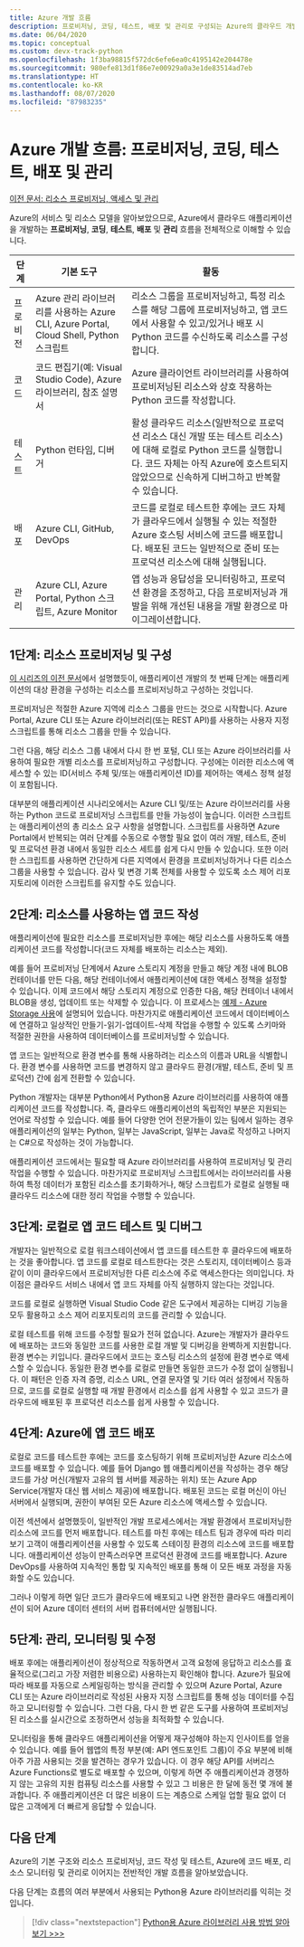 ```yaml
---
title: Azure 개발 흐름
description: 프로비저닝, 코딩, 테스트, 배포 및 관리로 구성되는 Azure의 클라우드 개발 주기에 대한 개요입니다.
ms.date: 06/04/2020
ms.topic: conceptual
ms.custom: devx-track-python
ms.openlocfilehash: 1f3ba98815f572dc6efe6ea0c4195142e204478e
ms.sourcegitcommit: 980efe813d1f86e7e00929a0a3e1de83514ad7eb
ms.translationtype: HT
ms.contentlocale: ko-KR
ms.lasthandoff: 08/07/2020
ms.locfileid: "87983235"
---
```

# <a name="the-azure-development-flow-provision-code-test-deploy-and-manage"></a>Azure 개발 흐름: 프로비저닝, 코딩, 테스트, 배포 및 관리

[이전 문서: 리소스 프로비저닝, 액세스 및 관리](cloud-development-provisioning.md)

Azure의 서비스 및 리소스 모델을 알아보았으므로, Azure에서 클라우드 애플리케이션을 개발하는 **프로비저닝**, **코딩**, **테스트**, **배포** 및 **관리** 흐름을 전체적으로 이해할 수 있습니다.

| 단계 | 기본 도구 | 활동 |
| --- | --- | --- |
| 프로비전 | Azure 관리 라이브러리를 사용하는 Azure CLI, Azure Portal, Cloud Shell, Python 스크립트 | 리소스 그룹을 프로비저닝하고, 특정 리소스를 해당 그룹에 프로비저닝하고, 앱 코드에서 사용할 수 있고/있거나 배포 시 Python 코드를 수신하도록 리소스를 구성합니다. |
| 코드 | 코드 편집기(예: Visual Studio Code), Azure 라이브러리, 참조 설명서 | Azure 클라이언트 라이브러리를 사용하여 프로비저닝된 리소스와 상호 작용하는 Python 코드를 작성합니다. |
| 테스트 | Python 런타임, 디버거 | 활성 클라우드 리소스(일반적으로 프로덕션 리소스 대신 개발 또는 테스트 리소스)에 대해 로컬로 Python 코드를 실행합니다. 코드 자체는 아직 Azure에 호스트되지 않았으므로 신속하게 디버그하고 반복할 수 있습니다. |
| 배포 | Azure CLI, GitHub, DevOps | 코드를 로컬로 테스트한 후에는 코드 자체가 클라우드에서 실행될 수 있는 적절한 Azure 호스팅 서비스에 코드를 배포합니다. 배포된 코드는 일반적으로 준비 또는 프로덕션 리소스에 대해 실행됩니다. |
| 관리 | Azure CLI, Azure Portal, Python 스크립트, Azure Monitor | 앱 성능과 응답성을 모니터링하고, 프로덕션 환경을 조정하고, 다음 프로비저닝과 개발을 위해 개선된 내용을 개발 환경으로 마이그레이션합니다. |

## <a name="step-1-provision-and-configure-resources"></a>1단계: 리소스 프로비저닝 및 구성

[이 시리즈의 이전 문서](cloud-development-provisioning.md)에서 설명했듯이, 애플리케이션 개발의 첫 번째 단계는 애플리케이션의 대상 환경을 구성하는 리소스를 프로비저닝하고 구성하는 것입니다.

프로비저닝은 적절한 Azure 지역에 리소스 그룹을 만드는 것으로 시작합니다. Azure Portal, Azure CLI 또는 Azure 라이브러리(또는 REST API)를 사용하는 사용자 지정 스크립트를 통해 리소스 그룹을 만들 수 있습니다.

그런 다음, 해당 리소스 그룹 내에서 다시 한 번 포털, CLI 또는 Azure 라이브러리를 사용하여 필요한 개별 리소스를 프로비저닝하고 구성합니다. 구성에는 이러한 리소스에 액세스할 수 있는 ID(서비스 주체 및/또는 애플리케이션 ID)를 제어하는 액세스 정책 설정이 포함됩니다.

대부분의 애플리케이션 시나리오에서는 Azure CLI 및/또는 Azure 라이브러리를 사용하는 Python 코드로 프로비저닝 스크립트를 만들 가능성이 높습니다. 이러한 스크립트는 애플리케이션의 총 리소스 요구 사항을 설명합니다. 스크립트를 사용하면 Azure Portal에서 반복되는 여러 단계를 수동으로 수행할 필요 없이 여러 개발, 테스트, 준비 및 프로덕션 환경 내에서 동일한 리소스 세트를 쉽게 다시 만들 수 있습니다. 또한 이러한 스크립트를 사용하면 간단하게 다른 지역에서 환경을 프로비저닝하거나 다른 리소스 그룹을 사용할 수 있습니다. 감사 및 변경 기록 전체를 사용할 수 있도록 소스 제어 리포지토리에 이러한 스크립트를 유지할 수도 있습니다.

## <a name="step-2-write-your-app-code-to-use-resources"></a>2단계: 리소스를 사용하는 앱 코드 작성

애플리케이션에 필요한 리소스를 프로비저닝한 후에는 해당 리소스를 사용하도록 애플리케이션 코드를 작성합니다(코드 자체를 배포하는 리소스는 제외).

예를 들어 프로비저닝 단계에서 Azure 스토리지 계정을 만들고 해당 계정 내에 BLOB 컨테이너를 만든 다음, 해당 컨테이너에서 애플리케이션에 대한 액세스 정책을 설정할 수 있습니다. 이제 코드에서 해당 스토리지 계정으로 인증한 다음, 해당 컨테이너 내에서 BLOB을 생성, 업데이트 또는 삭제할 수 있습니다. 이 프로세스는 [예제 - Azure Storage 사용](azure-sdk-example-storage.md)에 설명되어 있습니다. 마찬가지로 애플리케이션 코드에서 데이터베이스에 연결하고 일상적인 만들기-읽기-업데이트-삭제 작업을 수행할 수 있도록 스키마와 적절한 권한을 사용하여 데이터베이스를 프로비저닝할 수 있습니다.

앱 코드는 일반적으로 환경 변수를 통해 사용하려는 리소스의 이름과 URL을 식별합니다. 환경 변수를 사용하면 코드를 변경하지 않고 클라우드 환경(개발, 테스트, 준비 및 프로덕션) 간에 쉽게 전환할 수 있습니다.

Python 개발자는 대부분 Python에서 Python용 Azure 라이브러리를 사용하여 애플리케이션 코드를 작성합니다. 즉, 클라우드 애플리케이션의 독립적인 부분은 지원되는 언어로 작성할 수 있습니다. 예를 들어 다양한 언어 전문가들이 있는 팀에서 일하는 경우 애플리케이션의 일부는 Python, 일부는 JavaScript, 일부는 Java로 작성하고 나머지는 C#으로 작성하는 것이 가능합니다.

애플리케이션 코드에서는 필요할 때 Azure 라이브러리를 사용하여 프로비저닝 및 관리 작업을 수행할 수 있습니다. 마찬가지로 프로비저닝 스크립트에서는 라이브러리를 사용하여 특정 데이터가 포함된 리소스를 초기화하거나, 해당 스크립트가 로컬로 실행될 때 클라우드 리소스에 대한 정리 작업을 수행할 수 있습니다.

## <a name="step-3-test-and-debug-your-app-code-locally"></a>3단계: 로컬로 앱 코드 테스트 및 디버그

개발자는 일반적으로 로컬 워크스테이션에서 앱 코드를 테스트한 후 클라우드에 배포하는 것을 좋아합니다. 앱 코드를 로컬로 테스트한다는 것은 스토리지, 데이터베이스 등과 같이 이미 클라우드에서 프로비저닝한 다른 리소스에 주로 액세스한다는 의미입니다. 차이점은 클라우드 서비스 내에서 앱 코드 자체를 아직 실행하지 않는다는 것입니다.

코드를 로컬로 실행하면 Visual Studio Code 같은 도구에서 제공하는 디버깅 기능을 모두 활용하고 소스 제어 리포지토리의 코드를 관리할 수 있습니다.

로컬 테스트를 위해 코드를 수정할 필요가 전혀 없습니다. Azure는 개발자가 클라우드에 배포하는 코드와 동일한 코드를 사용한 로컬 개발 및 디버깅을 완벽하게 지원합니다. 환경 변수는 키입니다. 클라우드에서 코드는 호스팅 리소스의 설정에 환경 변수로 액세스할 수 있습니다. 동일한 환경 변수를 로컬로 만들면 동일한 코드가 수정 없이 실행됩니다. 이 패턴은 인증 자격 증명, 리소스 URL, 연결 문자열 및 기타 여러 설정에서 작동하므로, 코드를 로컬로 실행할 때 개발 환경에서 리소스를 쉽게 사용할 수 있고 코드가 클라우드에 배포된 후 프로덕션 리소스를 쉽게 사용할 수 있습니다.

## <a name="step-4-deploy-your-app-code-to-azure"></a>4단계: Azure에 앱 코드 배포

로컬로 코드를 테스트한 후에는 코드를 호스팅하기 위해 프로비저닝한 Azure 리소스에 코드를 배포할 수 있습니다. 예를 들어 Django 웹 애플리케이션을 작성하는 경우 해당 코드를 가상 머신(개발자 고유의 웹 서버를 제공하는 위치) 또는 Azure App Service(개발자 대신 웹 서비스 제공)에 배포합니다. 배포된 코드는 로컬 머신이 아닌 서버에서 실행되며, 권한이 부여된 모든 Azure 리소스에 액세스할 수 있습니다.

이전 섹션에서 설명했듯이, 일반적인 개발 프로세스에서는 개발 환경에서 프로비저닝한 리소스에 코드를 먼저 배포합니다. 테스트를 마친 후에는 테스트 팀과 경우에 따라 미리 보기 고객이 애플리케이션을 사용할 수 있도록 스테이징 환경의 리소스에 코드를 배포합니다. 애플리케이션 성능이 만족스러우면 프로덕션 환경에 코드를 배포합니다. Azure DevOps를 사용하여 지속적인 통합 및 지속적인 배포를 통해 이 모든 배포 과정을 자동화할 수도 있습니다.

그러나 이렇게 하면 일단 코드가 클라우드에 배포되고 나면 완전한 클라우드 애플리케이션이 되어 Azure 데이터 센터의 서버 컴퓨터에서만 실행됩니다.

## <a name="step-5-manage-monitor-and-revise"></a>5단계: 관리, 모니터링 및 수정

배포 후에는 애플리케이션이 정상적으로 작동하면서 고객 요청에 응답하고 리소스를 효율적으로(그리고 가장 저렴한 비용으로) 사용하는지 확인해야 합니다. Azure가 필요에 따라 배포를 자동으로 스케일링하는 방식을 관리할 수 있으며 Azure Portal, Azure CLI 또는 Azure 라이브러리로 작성된 사용자 지정 스크립트를 통해 성능 데이터를 수집하고 모니터링할 수 있습니다. 그런 다음, 다시 한 번 같은 도구를 사용하여 프로비저닝된 리소스를 실시간으로 조정하면서 성능을 최적화할 수 있습니다.

모니터링을 통해 클라우드 애플리케이션을 어떻게 재구성해야 하는지 인사이트를 얻을 수 있습니다. 예를 들어 웹앱의 특정 부분(예: API 엔드포인트 그룹)이 주요 부분에 비해 아주 가끔 사용되는 것을 발견하는 경우가 있습니다. 이 경우 해당 API를 서버리스 Azure Functions로 별도로 배포할 수 있으며, 이렇게 하면 주 애플리케이션과 경쟁하지 않는 고유의 지원 컴퓨팅 리소스를 사용할 수 있고 그 비용은 한 달에 동전 몇 개에 불과합니다. 주 애플리케이션은 더 많은 비용이 드는 계층으로 스케일 업할 필요 없이 더 많은 고객에게 더 빠르게 응답할 수 있습니다.

## <a name="next-steps"></a>다음 단계

Azure의 기본 구조와 리소스 프로비저닝, 코드 작성 및 테스트, Azure에 코드 배포, 리소스 모니터링 및 관리로 이어지는 전반적인 개발 흐름을 알아보았습니다.

다음 단계는 흐름의 여러 부분에서 사용되는 Python용 Azure 라이브러리를 익히는 것입니다.

> [!div class="nextstepaction"]
> [Python용 Azure 라이브러리 사용 방법 알아보기 >>>](azure-sdk-overview.md)
